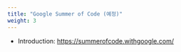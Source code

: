```yaml
---
title: "Google Summer of Code (예정)"
weight: 3
---
```


- Introduction: https://summerofcode.withgoogle.com/

